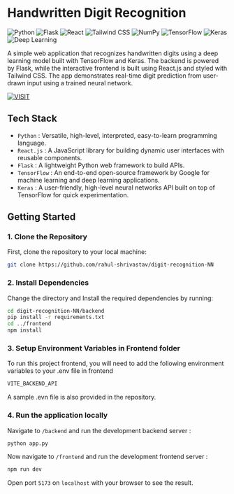# Handwritten Digit Recognition

![Python](https://img.shields.io/badge/Python-3.9-blue?style=flat&logo=python) 
![Flask](https://img.shields.io/badge/Flask-2.0.1-black?style=flat&logo=flask) 
![React](https://img.shields.io/badge/React-18.2.0-61DAFB?style=flat&logo=react) 
![Tailwind CSS](https://img.shields.io/badge/Tailwind%20CSS-3.2.0-38B2AC?style=flat&logo=tailwindcss) 
![NumPy](https://img.shields.io/badge/NumPy-1.21.2-013243?style=flat&logo=numpy)
![TensorFlow](https://img.shields.io/badge/TensorFlow-2.14-orange?style=flat&logo=tensorflow)
![Keras](https://img.shields.io/badge/Keras-2.12-D00000?style=flat&logo=keras&logoColor=white)
![Deep Learning](https://img.shields.io/badge/Deep%20Learning-Neural%20Nets-2ECC71?style=flat&logo=brains&logoColor=white)

A simple web application that recognizes handwritten digits using a deep learning model built with TensorFlow and Keras. The backend is powered by Flask, while the interactive frontend is built using React.js and styled with Tailwind CSS. The app demonstrates real-time digit prediction from user-drawn input using a trained neural network.


[![VISIT](https://img.shields.io/badge/-VISIT-2ECC71?style=for-the-badge)](https://digit-recognition-frontend.vercel.app/)

## Tech Stack
- ` Python ` : Versatile, high-level, interpreted, easy-to-learn programming language.  
- ` React.js ` : A JavaScript library for building dynamic user interfaces with reusable components.  
- ` Flask ` : A lightweight Python web framework to build APIs.  
- ` TensorFlow ` : An end-to-end open-source framework by Google for machine learning and deep learning applications.  
- ` Keras ` : A user-friendly, high-level neural networks API built on top of TensorFlow for quick experimentation.

## Getting Started

### 1. Clone the Repository
First, clone the repository to your local machine:


```bash
git clone https://github.com/rahul-shrivastav/digit-recognition-NN
```
### 2. Install Dependencies
Change the directory and Install the required dependencies by running:

```bash
cd digit-recognition-NN/backend
pip install -r requirements.txt
cd ../frontend
npm install
```

### 3. Setup Environment Variables in Frontend folder

To run this project frontend, you will need to add the following environment variables to your .env file in frontend
```bash
VITE_BACKEND_API
```
A sample .evn file is also provided in the repository.


### 4. Run the application locally

Navigate to `/backend` and run the development backend server :

```bash
python app.py
```
Now navigate to `/frontend` and run the development frontend server :
```bash
npm run dev
```
Open port `5173` on `localhost` with your browser to see the result. 

